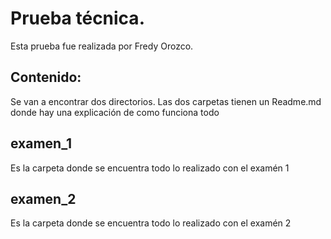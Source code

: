 # Prueba técnica.
Esta prueba fue realizada por Fredy Orozco.

## Contenido:
Se van a encontrar dos directorios. Las dos carpetas tienen un Readme.md donde hay una explicación de como funciona todo

## examen_1
Es la carpeta donde se encuentra todo lo realizado con el examén 1

## examen_2
Es la carpeta donde se encuentra todo lo realizado con el examén 2
